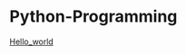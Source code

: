 # Python-Programming
[Hello_world](https://github.com/neerajsingh116/Python-Programming/blob/master/Hello_world)
